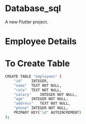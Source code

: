 # Database_sql

A new Flutter project.

# Employee Details

# To Create Table

```bash
CREATE TABLE "employees" (
	"id"	INTEGER,
	"name"	TEXT NOT NULL,
	"role"	TEXT NOT NULL,
	"salary"	INTEGER NOT NULL,
	"age"	INTEGER NOT NULL,
	"address"	TEXT NOT NULL,
	"phone"	INTEGER NOT NULL,
	PRIMARY KEY("id" AUTOINCREMENT)
);

```


